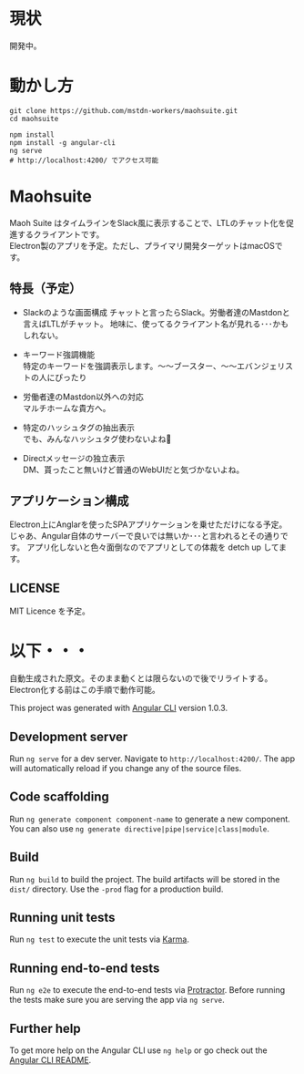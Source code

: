 # 現状
開発中。

# 動かし方
```
git clone https://github.com/mstdn-workers/maohsuite.git
cd maohsuite

npm install
npm install -g angular-cli
ng serve
# http://localhost:4200/ でアクセス可能
```

# Maohsuite

Maoh Suite はタイムラインをSlack風に表示することで、LTLのチャット化を促進するクライアントです。  
Electron製のアプリを予定。ただし、プライマリ開発ターゲットはmacOSです。

## 特長（予定）
* Slackのような画面構成
チャットと言ったらSlack。労働者達のMastdonと言えばLTLがチャット。
地味に、使ってるクライアント名が見れる･･･かもしれない。

* キーワード強調機能  
特定のキーワードを強調表示します。〜〜ブースター、〜〜エバンジェリストの人にぴったり

* 労働者達のMastdon以外への対応  
マルチホームな貴方へ。

* 特定のハッシュタグの抽出表示  
でも、みんなハッシュタグ使わないよね

* Directメッセージの独立表示  
DM、貰ったこと無いけど普通のWebUIだと気づかないよね。

## アプリケーション構成
Electron上にAnglarを使ったSPAアプリケーションを乗せただけになる予定。
じゃあ、Angular自体のサーバーで良いでは無いか･･･と言われるとその通りです。
アプリ化しないと色々面倒なのでアプリとしての体裁を detch up してます。

## LICENSE 
MIT Licence を予定。

# 以下・・・
自動生成された原文。そのまま動くとは限らないので後でリライトする。
Electron化する前はこの手順で動作可能。

This project was generated with [Angular CLI](https://github.com/angular/angular-cli) version 1.0.3.

## Development server

Run `ng serve` for a dev server. Navigate to `http://localhost:4200/`. The app will automatically reload if you change any of the source files.

## Code scaffolding

Run `ng generate component component-name` to generate a new component. You can also use `ng generate directive|pipe|service|class|module`.

## Build

Run `ng build` to build the project. The build artifacts will be stored in the `dist/` directory. Use the `-prod` flag for a production build.

## Running unit tests

Run `ng test` to execute the unit tests via [Karma](https://karma-runner.github.io).

## Running end-to-end tests

Run `ng e2e` to execute the end-to-end tests via [Protractor](http://www.protractortest.org/).
Before running the tests make sure you are serving the app via `ng serve`.

## Further help

To get more help on the Angular CLI use `ng help` or go check out the [Angular CLI README](https://github.com/angular/angular-cli/blob/master/README.md).

